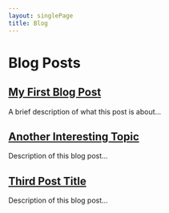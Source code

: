 ```yaml
---
layout: singlePage
title: Blog
---
```


# Blog Posts

## [My First Blog Post](blogs/my-first-post)
A brief description of what this post is about...

## [Another Interesting Topic](blogs/another-topic)
Description of this blog post...

## [Third Post Title](blogs/third-post)
Description of this blog post...
